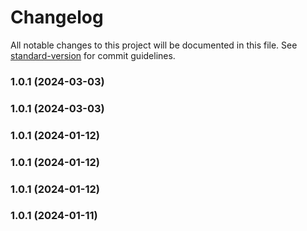 # Changelog

All notable changes to this project will be documented in this file. See [standard-version](https://github.com/conventional-changelog/standard-version) for commit guidelines.

### 1.0.1 (2024-03-03)

### 1.0.1 (2024-03-03)

### 1.0.1 (2024-01-12)

### 1.0.1 (2024-01-12)

### 1.0.1 (2024-01-12)

### 1.0.1 (2024-01-11)

